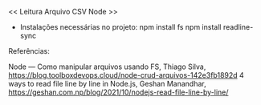 << Leitura Arquivo CSV Node >>

- Instalações necessárias no projeto:
	npm install fs
	npm install readline-sync

Referências:

Node — Como manipular arquivos usando FS, Thiago Silva, https://blog.toolboxdevops.cloud/node-crud-arquivos-142e3fb1892d
4 ways to read file line by line in Node.js, Geshan Manandhar, https://geshan.com.np/blog/2021/10/nodejs-read-file-line-by-line/
